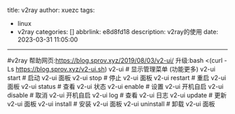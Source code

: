 title: v2ray
author: xuezc
tags:
  - linux
  - v2ray
categories: []
abbrlink: e8d8fd18
description: v2ray的使用
date: 2023-03-31 11:05:00
---
#v2ray
	帮助网页:https://blog.sprov.xyz/2019/08/03/v2-ui/
	升级:bash <(curl -Ls https://blog.sprov.xyz/v2-ui.sh)
	v2-ui                  # 显示管理菜单 (功能更多)
	v2-ui start            # 启动 v2-ui 面板
	v2-ui stop             # 停止 v2-ui 面板
	v2-ui restart          # 重启 v2-ui 面板
	v2-ui status           # 查看 v2-ui 状态
	v2-ui enable           # 设置 v2-ui 开机自启
	v2-ui disable          # 取消 v2-ui 开机自启
	v2-ui log              # 查看 v2-ui 日志
	v2-ui update           # 更新 v2-ui 面板
	v2-ui install          # 安装 v2-ui 面板
	v2-ui uninstall        # 卸载 v2-ui 面板